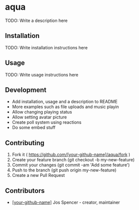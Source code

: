 # aqua

TODO: Write a description here

## Installation

TODO: Write installation instructions here

## Usage

TODO: Write usage instructions here

## Development

* Add installation, usage and a description to README
* More examples such as file uploads and music playin
* Allow changing playing status
* Allow setting avatar picture
* Create poll system using reactions
* Do some embed stuff

## Contributing

1. Fork it ( https://github.com/[your-github-name]/aqua/fork )
2. Create your feature branch (git checkout -b my-new-feature)
3. Commit your changes (git commit -am 'Add some feature')
4. Push to the branch (git push origin my-new-feature)
5. Create a new Pull Request

## Contributors

- [[your-github-name]](https://github.com/[your-github-name]) Jos Spencer - creator, maintainer
